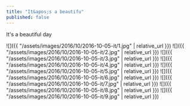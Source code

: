 ```yaml
---
title: "It&apos;s a beautifu"
published: false
---
```

It&apos;s a beautiful day



![]({{ "/assets/images/2016/10/2016-10-05-it/1.jpg" | relative_url }})
![]({{ "/assets/images/2016/10/2016-10-05-it/2.jpg" | relative_url }})
![]({{ "/assets/images/2016/10/2016-10-05-it/3.jpg" | relative_url }})
![]({{ "/assets/images/2016/10/2016-10-05-it/4.jpg" | relative_url }})
![]({{ "/assets/images/2016/10/2016-10-05-it/5.jpg" | relative_url }})
![]({{ "/assets/images/2016/10/2016-10-05-it/6.jpg" | relative_url }})
![]({{ "/assets/images/2016/10/2016-10-05-it/7.jpg" | relative_url }})
![]({{ "/assets/images/2016/10/2016-10-05-it/8.jpg" | relative_url }})
![]({{ "/assets/images/2016/10/2016-10-05-it/9.jpg" | relative_url }})
